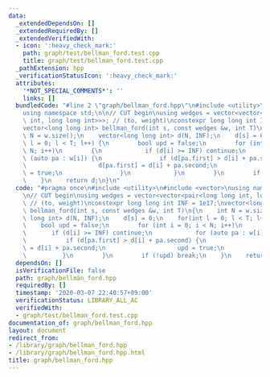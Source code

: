 ```yaml
---
data:
  _extendedDependsOn: []
  _extendedRequiredBy: []
  _extendedVerifiedWith:
  - icon: ':heavy_check_mark:'
    path: graph/test/bellman_ford.test.cpp
    title: graph/test/bellman_ford.test.cpp
  _pathExtension: hpp
  _verificationStatusIcon: ':heavy_check_mark:'
  attributes:
    '*NOT_SPECIAL_COMMENTS*': ''
    links: []
  bundledCode: "#line 2 \"graph/bellman_ford.hpp\"\n#include <utility>\n#include <vector>\n\
    using namespace std;\n\n// CUT begin\nusing wedges = vector<vector<pair<long long\
    \ int, long long int>>>; // (to, weight)\nconstexpr long long int INF = 1e17;\n\
    vector<long long int> bellman_ford(int s, const wedges &w, int T)\n{\n    int\
    \ N = w.size();\n    vector<long long int> d(N, INF);\n    d[s] = 0;\n    for(int\
    \ l = 0; l < T; l++) {\n        bool upd = false;\n        for (int i = 0; i <\
    \ N; i++)\n        {\n            if (d[i] >= INF) continue;\n            for\
    \ (auto pa : w[i]) {\n                if (d[pa.first] > d[i] + pa.second) {\n\
    \                    d[pa.first] = d[i] + pa.second;\n                    upd\
    \ = true;\n                }\n            }\n        }\n        if (!upd) break;\n\
    \    }\n    return d;\n}\n"
  code: "#pragma once\n#include <utility>\n#include <vector>\nusing namespace std;\n\
    \n// CUT begin\nusing wedges = vector<vector<pair<long long int, long long int>>>;\
    \ // (to, weight)\nconstexpr long long int INF = 1e17;\nvector<long long int>\
    \ bellman_ford(int s, const wedges &w, int T)\n{\n    int N = w.size();\n    vector<long\
    \ long int> d(N, INF);\n    d[s] = 0;\n    for(int l = 0; l < T; l++) {\n    \
    \    bool upd = false;\n        for (int i = 0; i < N; i++)\n        {\n     \
    \       if (d[i] >= INF) continue;\n            for (auto pa : w[i]) {\n     \
    \           if (d[pa.first] > d[i] + pa.second) {\n                    d[pa.first]\
    \ = d[i] + pa.second;\n                    upd = true;\n                }\n  \
    \          }\n        }\n        if (!upd) break;\n    }\n    return d;\n}\n"
  dependsOn: []
  isVerificationFile: false
  path: graph/bellman_ford.hpp
  requiredBy: []
  timestamp: '2020-03-07 22:40:57+09:00'
  verificationStatus: LIBRARY_ALL_AC
  verifiedWith:
  - graph/test/bellman_ford.test.cpp
documentation_of: graph/bellman_ford.hpp
layout: document
redirect_from:
- /library/graph/bellman_ford.hpp
- /library/graph/bellman_ford.hpp.html
title: graph/bellman_ford.hpp
---
```

